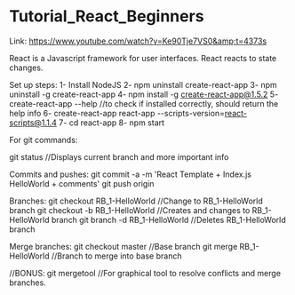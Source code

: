 # Tutorial_React_Beginners
Link: https://www.youtube.com/watch?v=Ke90Tje7VS0&amp;t=4373s

React is a Javascript framework for user interfaces.
React reacts to state changes.

Set up steps:
1- Install NodeJS
2- npm uninstall create-react-app 
3- npm uninstall -g create-react-app 
4- npm install -g create-react-app@1.5.2 
5- create-react-app --help //to check if installed correctly, should return the help info 
6- create-react-app react-app --scripts-version=react-scripts@1.1.4 
7- cd react-app 
8- npm start

For git commands:

git status                              //Displays current branch and more important info

Commits and pushes:
git commit -a -m 'React Template + Index.js HelloWorld + comments'
git push origin

Branches:
git checkout RB_1-HelloWorld            //Change to RB_1-HelloWorld branch
git checkout -b RB_1-HelloWorld         //Creates and changes to RB_1-HelloWorld branch
git branch -d RB_1-HelloWorld           //Deletes RB_1-HelloWorld branch

Merge branches:
git checkout master                     //Base branch
git merge RB_1-HelloWorld               //Branch to merge into base branch

//BONUS:
git mergetool                           //For graphical tool to resolve conflicts and merge branches.
